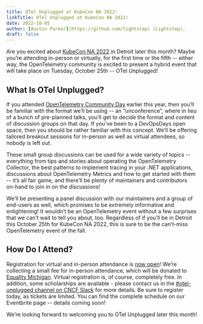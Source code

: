 ```yaml
---
title: OTel Unplugged at KubeCon NA 2022!
linkTitle: OTel Unplugged at KubeCon NA 2022! 
date: 2022-10-05
author: [Austin Parker](https://github.com/lightstep) (Lightstep),
draft: false 
---
```


Are you excited about [KubeCon NA 2022](https://events.linuxfoundation.org/kubecon-cloudnativecon-north-america/) in Detroit later this month? Maybe you’re attending in-person or virtually, for the first time or the fifth -- either way, the OpenTelemetry community is excited to present a hybrid event that will take place on Tuesday, October 25th -- OTel Unplugged!

## What Is OTel Unplugged?

If you attended [OpenTelemetry Community Day](https://events.linuxfoundation.org/open-telemetry-community-day/) earlier this year, then you’ll be familiar with the format we’ll be using -- an “unconference”, where in lieu of a bunch of pre-planned talks, you’ll get to decide the format and content of discussion groups on that day. If you’ve been to a DevOpsDays open space, then you should be rather familiar with this concept. We’ll be offering tailored breakout sessions for in-person as well as virtual attendees, so nobody is left out.

These small group discussions can be used for a wide variety of topics -- everything from tips and stories about operating the OpenTelemetry Collector, the best patterns to implement tracing in your .NET applications, discussions about OpenTelemetry Metrics and how to get started with them -- it’s all fair game, and there’ll be plenty of maintainers and contributors on-hand to join in on the discussions!

We’ll be presenting a panel discussion with our maintainers and a group of end-users as well, which promises to be extremely informative and enlightening! It wouldn’t be an OpenTelemetry event without a few surprises that we can’t wait to tell you about, too. Regardless of if you’ll be in Detroit this October 25th for KubeCon NA 2022, this is sure to be the can’t-miss OpenTelemetry event of the fall.

## How Do I Attend?

Registration for virtual and in-person attendance is [now open](https://www.eventbrite.com/manage/events/427595037267/details)! We’re collecting a small fee for in-person attendance, which will be donated to [Equality Michigan](https://equalitymi.org/). Virtual registration is, of course, completely free. In addition, some scholarships are available - please contact us in the [#otel-unplugged channel on CNCF Slack](https://cloud-native.slack.com/archives/C0422FSELH0) for more details. Be sure to register today, as tickets are limited. You can find the complete schedule on our Eventbrite page -- details coming soon!

We’re looking forward to welcoming you to OTel Unplugged later this month!
